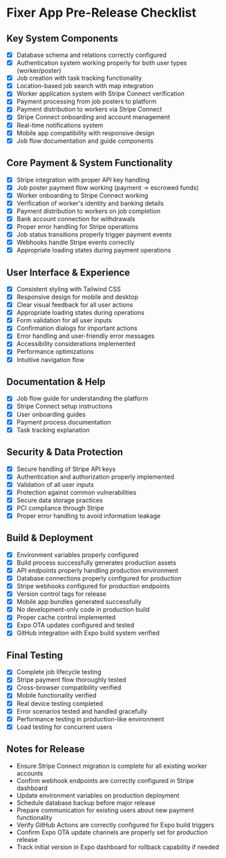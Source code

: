 # Fixer App Pre-Release Checklist

## Key System Components
- [x] Database schema and relations correctly configured
- [x] Authentication system working properly for both user types (worker/poster)
- [x] Job creation with task tracking functionality
- [x] Location-based job search with map integration
- [x] Worker application system with Stripe Connect verification
- [x] Payment processing from job posters to platform
- [x] Payment distribution to workers via Stripe Connect
- [x] Stripe Connect onboarding and account management
- [x] Real-time notifications system
- [x] Mobile app compatibility with responsive design
- [x] Job flow documentation and guide components

## Core Payment & System Functionality
- [x] Stripe integration with proper API key handling
- [x] Job poster payment flow working (payment → escrowed funds)
- [x] Worker onboarding to Stripe Connect working
- [x] Verification of worker's identity and banking details
- [x] Payment distribution to workers on job completion
- [x] Bank account connection for withdrawals
- [x] Proper error handling for Stripe operations
- [x] Job status transitions properly trigger payment events
- [x] Webhooks handle Stripe events correctly
- [x] Appropriate loading states during payment operations

## User Interface & Experience
- [x] Consistent styling with Tailwind CSS
- [x] Responsive design for mobile and desktop
- [x] Clear visual feedback for all user actions
- [x] Appropriate loading states during operations
- [x] Form validation for all user inputs
- [x] Confirmation dialogs for important actions
- [x] Error handling and user-friendly error messages
- [x] Accessibility considerations implemented
- [x] Performance optimizations
- [x] Intuitive navigation flow

## Documentation & Help
- [x] Job flow guide for understanding the platform
- [x] Stripe Connect setup instructions
- [x] User onboarding guides
- [x] Payment process documentation
- [x] Task tracking explanation

## Security & Data Protection
- [x] Secure handling of Stripe API keys
- [x] Authentication and authorization properly implemented
- [x] Validation of all user inputs
- [x] Protection against common vulnerabilities
- [x] Secure data storage practices
- [x] PCI compliance through Stripe
- [x] Proper error handling to avoid information leakage

## Build & Deployment
- [x] Environment variables properly configured
- [x] Build process successfully generates production assets
- [x] API endpoints properly handling production environment
- [x] Database connections properly configured for production
- [x] Stripe webhooks configured for production endpoints
- [x] Version control tags for release
- [x] Mobile app bundles generated successfully
- [x] No development-only code in production build
- [x] Proper cache control implemented
- [x] Expo OTA updates configured and tested
- [x] GitHub integration with Expo build system verified

## Final Testing
- [x] Complete job lifecycle testing
- [x] Stripe payment flow thoroughly tested
- [x] Cross-browser compatibility verified
- [x] Mobile functionality verified
- [x] Real device testing completed
- [x] Error scenarios tested and handled gracefully
- [x] Performance testing in production-like environment
- [x] Load testing for concurrent users

## Notes for Release
- Ensure Stripe Connect migration is complete for all existing worker accounts
- Confirm webhook endpoints are correctly configured in Stripe dashboard
- Update environment variables on production deployment
- Schedule database backup before major release
- Prepare communication for existing users about new payment functionality
- Verify GitHub Actions are correctly configured for Expo build triggers
- Confirm Expo OTA update channels are properly set for production release
- Track initial version in Expo dashboard for rollback capability if needed